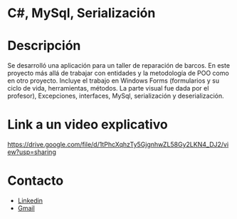 # C#, MySql, Serialización
# Descripción
 Se desarrolló una aplicación para un taller de reparación de barcos. En este proyecto más allá de trabajar con entidades y la metodología de POO como en otro proyecto. Incluye el trabajo en Windows Forms (formularios y su ciclo de vida, herramientas, métodos. La parte visual fue dada por el profesor), Excepciones, interfaces, MySql, serialización y deserialización.
 
# Link a un video explicativo
https://drive.google.com/file/d/1tPhcXqhzTy5GjgnhwZL58Gy2LKN4_DJ2/view?usp=sharing

# Contacto
* [Linkedin](https://www.linkedin.com/in/santiago-perez-villa/)
* [Gmail](https://mail.google.com/mail/u/0/#inbox?compose=CllgCJfsdLDMXNwppWhSwFRZsjxsKhqPcfQCVFrgRgkWqPVxDWtmSrncgSzlpdzwZxKfFzCznNB)
